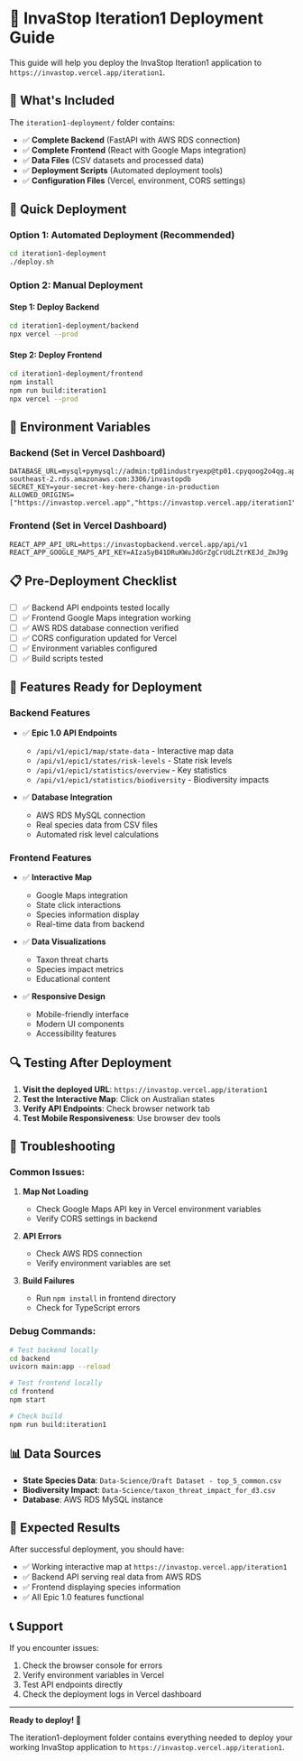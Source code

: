 # 🚀 InvaStop Iteration1 Deployment Guide

This guide will help you deploy the InvaStop Iteration1 application to `https://invastop.vercel.app/iteration1`.

## 📁 What's Included

The `iteration1-deployment/` folder contains:
- ✅ **Complete Backend** (FastAPI with AWS RDS connection)
- ✅ **Complete Frontend** (React with Google Maps integration)
- ✅ **Data Files** (CSV datasets and processed data)
- ✅ **Deployment Scripts** (Automated deployment tools)
- ✅ **Configuration Files** (Vercel, environment, CORS settings)

## 🎯 Quick Deployment

### Option 1: Automated Deployment (Recommended)
```bash
cd iteration1-deployment
./deploy.sh
```

### Option 2: Manual Deployment

#### Step 1: Deploy Backend
```bash
cd iteration1-deployment/backend
npx vercel --prod
```

#### Step 2: Deploy Frontend
```bash
cd iteration1-deployment/frontend
npm install
npm run build:iteration1
npx vercel --prod
```

## 🔧 Environment Variables

### Backend (Set in Vercel Dashboard)
```
DATABASE_URL=mysql+pymysql://admin:tp01industryexp@tp01.cpyqoog2o4qg.ap-southeast-2.rds.amazonaws.com:3306/invastopdb
SECRET_KEY=your-secret-key-here-change-in-production
ALLOWED_ORIGINS=["https://invastop.vercel.app","https://invastop.vercel.app/iteration1"]
```

### Frontend (Set in Vercel Dashboard)
```
REACT_APP_API_URL=https://invastopbackend.vercel.app/api/v1
REACT_APP_GOOGLE_MAPS_API_KEY=AIzaSyB41DRuKWuJdGrZgCrUdLZtrKEJd_ZmJ9g
```

## 📋 Pre-Deployment Checklist

- [ ] ✅ Backend API endpoints tested locally
- [ ] ✅ Frontend Google Maps integration working
- [ ] ✅ AWS RDS database connection verified
- [ ] ✅ CORS configuration updated for Vercel
- [ ] ✅ Environment variables configured
- [ ] ✅ Build scripts tested

## 🎨 Features Ready for Deployment

### Backend Features
- ✅ **Epic 1.0 API Endpoints**
  - `/api/v1/epic1/map/state-data` - Interactive map data
  - `/api/v1/epic1/states/risk-levels` - State risk levels
  - `/api/v1/epic1/statistics/overview` - Key statistics
  - `/api/v1/epic1/statistics/biodiversity` - Biodiversity impacts

- ✅ **Database Integration**
  - AWS RDS MySQL connection
  - Real species data from CSV files
  - Automated risk level calculations

### Frontend Features
- ✅ **Interactive Map**
  - Google Maps integration
  - State click interactions
  - Species information display
  - Real-time data from backend

- ✅ **Data Visualizations**
  - Taxon threat charts
  - Species impact metrics
  - Educational content

- ✅ **Responsive Design**
  - Mobile-friendly interface
  - Modern UI components
  - Accessibility features

## 🔍 Testing After Deployment

1. **Visit the deployed URL**: `https://invastop.vercel.app/iteration1`
2. **Test the Interactive Map**: Click on Australian states
3. **Verify API Endpoints**: Check browser network tab
4. **Test Mobile Responsiveness**: Use browser dev tools

## 🐛 Troubleshooting

### Common Issues:

1. **Map Not Loading**
   - Check Google Maps API key in Vercel environment variables
   - Verify CORS settings in backend

2. **API Errors**
   - Check AWS RDS connection
   - Verify environment variables are set

3. **Build Failures**
   - Run `npm install` in frontend directory
   - Check for TypeScript errors

### Debug Commands:
```bash
# Test backend locally
cd backend
uvicorn main:app --reload

# Test frontend locally
cd frontend
npm start

# Check build
npm run build:iteration1
```

## 📊 Data Sources

- **State Species Data**: `Data-Science/Draft Dataset - top_5_common.csv`
- **Biodiversity Impact**: `Data-Science/taxon_threat_impact_for_d3.csv`
- **Database**: AWS RDS MySQL instance

## 🎯 Expected Results

After successful deployment, you should have:
- ✅ Working interactive map at `https://invastop.vercel.app/iteration1`
- ✅ Backend API serving real data from AWS RDS
- ✅ Frontend displaying species information
- ✅ All Epic 1.0 features functional

## 📞 Support

If you encounter issues:
1. Check the browser console for errors
2. Verify environment variables in Vercel
3. Test API endpoints directly
4. Check the deployment logs in Vercel dashboard

---

**Ready to deploy! 🚀**

The iteration1-deployment folder contains everything needed to deploy your working InvaStop application to `https://invastop.vercel.app/iteration1`.
